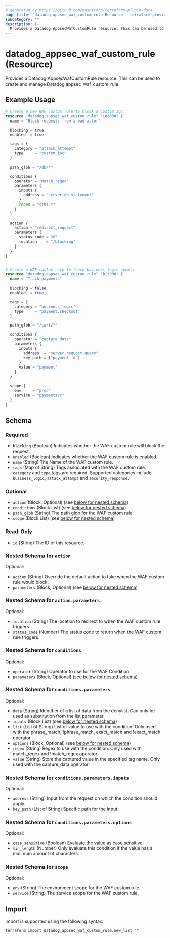 ```yaml
---
# generated by https://github.com/hashicorp/terraform-plugin-docs
page_title: "datadog_appsec_waf_custom_rule Resource - terraform-provider-datadog"
subcategory: ""
description: |-
  Provides a Datadog AppsecWafCustomRule resource. This can be used to create and manage Datadog appsec_waf_custom_rule.
---
```


# datadog_appsec_waf_custom_rule (Resource)

Provides a Datadog AppsecWafCustomRule resource. This can be used to create and manage Datadog appsec_waf_custom_rule.

## Example Usage

```terraform
# Create a new WAF custom rule to block a custom IoC
resource "datadog_appsec_waf_custom_rule" "ioc000" {
  name = "Block requests from a bad actor"

  blocking = true
  enabled  = true

  tags = {
    category = "attack_attempt"
    type     = "custom_ioc"
  }

  path_glob = "/db/*"

  conditions {
    operator = "match_regex"
    parameters {
      inputs {
        address = "server.db.statement"
      }
      regex = "stmt.*"
    }
  }

  action {
    action = "redirect_request"
    parameters {
      status_code = 302
      location    = "/blocking"
    }
  }
}


# Create a WAF custom rule to track business logic events
resource "datadog_appsec_waf_custom_rule" "biz000" {
  name = "Track payments"

  blocking = false
  enabled  = true

  tags = {
    category = "business_logic"
    type     = "payment.checkout"
  }

  path_glob = "/cart/*"

  conditions {
    operator = "capture_data"
    parameters {
      inputs {
        address  = "server.request.query"
        key_path = ["payment_id"]
      }
      value = "payment"
    }
  }

  scope {
    env     = "prod"
    service = "paymentsvc"
  }
}
```

<!-- schema generated by tfplugindocs -->
## Schema

### Required

- `blocking` (Boolean) Indicates whether the WAF custom rule will block the request.
- `enabled` (Boolean) Indicates whether the WAF custom rule is enabled.
- `name` (String) The Name of the WAF custom rule.
- `tags` (Map of String) Tags associated with the WAF custom rule. `category` and `type` tags are required. Supported categories include `business_logic`, `attack_attempt` and `security_response`.

### Optional

- `action` (Block, Optional) (see [below for nested schema](#nestedblock--action))
- `conditions` (Block List) (see [below for nested schema](#nestedblock--conditions))
- `path_glob` (String) The path glob for the WAF custom rule.
- `scope` (Block List) (see [below for nested schema](#nestedblock--scope))

### Read-Only

- `id` (String) The ID of this resource.

<a id="nestedblock--action"></a>
### Nested Schema for `action`

Optional:

- `action` (String) Override the default action to take when the WAF custom rule would block.
- `parameters` (Block, Optional) (see [below for nested schema](#nestedblock--action--parameters))

<a id="nestedblock--action--parameters"></a>
### Nested Schema for `action.parameters`

Optional:

- `location` (String) The location to redirect to when the WAF custom rule triggers.
- `status_code` (Number) The status code to return when the WAF custom rule triggers.



<a id="nestedblock--conditions"></a>
### Nested Schema for `conditions`

Optional:

- `operator` (String) Operator to use for the WAF Condition.
- `parameters` (Block, Optional) (see [below for nested schema](#nestedblock--conditions--parameters))

<a id="nestedblock--conditions--parameters"></a>
### Nested Schema for `conditions.parameters`

Optional:

- `data` (String) Identifier of a list of data from the denylist. Can only be used as substitution from the list parameter.
- `inputs` (Block List) (see [below for nested schema](#nestedblock--conditions--parameters--inputs))
- `list` (List of String) List of value to use with the condition. Only used with the phrase_match, !phrase_match, exact_match and !exact_match operator.
- `options` (Block, Optional) (see [below for nested schema](#nestedblock--conditions--parameters--options))
- `regex` (String) Regex to use with the condition. Only used with match_regex and !match_regex operator.
- `value` (String) Store the captured value in the specified tag name. Only used with the capture_data operator.

<a id="nestedblock--conditions--parameters--inputs"></a>
### Nested Schema for `conditions.parameters.inputs`

Optional:

- `address` (String) Input from the request on which the condition should apply.
- `key_path` (List of String) Specific path for the input.


<a id="nestedblock--conditions--parameters--options"></a>
### Nested Schema for `conditions.parameters.options`

Optional:

- `case_sensitive` (Boolean) Evaluate the value as case sensitive.
- `min_length` (Number) Only evaluate this condition if the value has a minimum amount of characters.




<a id="nestedblock--scope"></a>
### Nested Schema for `scope`

Optional:

- `env` (String) The environment scope for the WAF custom rule.
- `service` (String) The service scope for the WAF custom rule.

## Import

Import is supported using the following syntax:

```shell
terraform import datadog_appsec_waf_custom_rule.new_list ""
```
